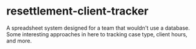 # resettlement-client-tracker
A spreadsheet system designed for a team that wouldn't use a database. Some interesting approaches in here to tracking case type, client hours, and more.
